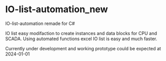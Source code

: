 # IO-list-automation_new
IO-list-automation remade for C#

IO list easy modifaction to create instances and data blocks for CPU and SCADA.
Using automated functions excel IO list is easy and much faster.

Currently under development and working prototype could be expected at 2024-01-01
